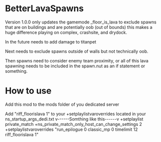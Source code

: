 # BetterLavaSpawns

Version 1.0.0 only updates the gamemode _floor_is_lava to exclude spawns that are on buildings and are potentially oob (out of bounds) this makes a huge difference playing on complex, crashsite, and drydock.

In the future needs to add damage to titanpet

Next needs to exclude spawns outside of walls but not technically oob.

Then spawns need to consider enemy team proximity, or all of this lava spawning needs to be included in the spawn.nut as an if statement or something.

# How to use

Add this mod to the mods folder of you dedicated server

Add "riff_floorislava 1" to your +setplaylistvaroverrides located in your ns_startup_args_dedi.txt
                            v------Somthing like this------v
+setplaylist private_match +ns_private_match_only_host_can_change_settings 2 +setplaylistvaroverrides "run_epilogue 0 classic_mp 0 timelimit 12 riff_floorislava 1"

